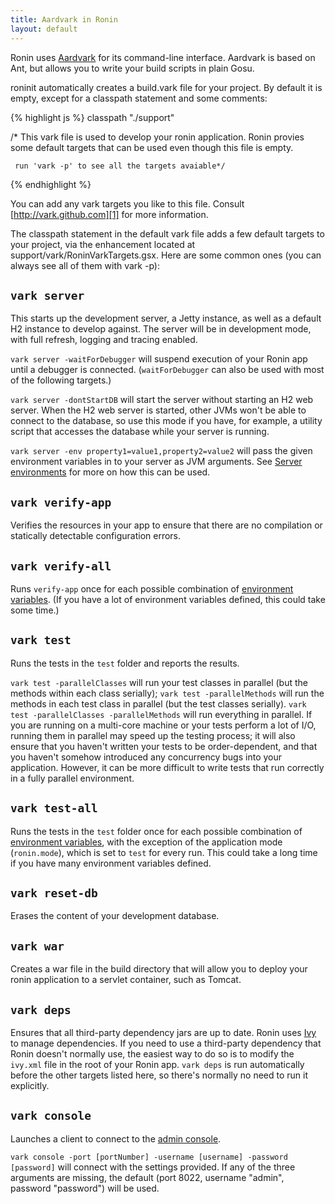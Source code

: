 ```yaml
---
title: Aardvark in Ronin
layout: default
---
```


Ronin uses [Aardvark][1] for its command-line interface. Aardvark is based on Ant, but allows you to write your build scripts in plain Gosu.

roninit automatically creates a build.vark file for your project. By default it is empty, except for a classpath statement and some comments:

{% highlight js %}
  classpath "./support"

  /* This vark file is used to develop your ronin application.  Ronin provies
     some default targets that can be used even though this file is empty.
  
     run 'vark -p' to see all the targets avaiable*/
{% endhighlight %}

You can add any vark targets you like to this file. Consult [http://vark.github.com][1] for more information.

The classpath statement in the default vark file adds a few default targets to your project, via the enhancement located at support/vark/RoninVarkTargets.gsx. Here are some common ones (you can always see all of them with vark -p):

## `vark server`
This starts up the development server, a Jetty instance, as well as a default H2 instance 
to develop against. The server will be in development mode, with full refresh, logging 
and tracing enabled.  

`vark server -waitForDebugger` will suspend execution of your Ronin
app until a debugger is connected.  (`waitForDebugger` can also be used with most of the following
targets.)

`vark server -dontStartDB` will start the server without starting an H2 web server.  When the
H2 web server is started, other JVMs won't be able to connect to the database, so use this
mode if you have, for example, a utility script that accesses the database while your
server is running.

`vark server -env property1=value1,property2=value2` will pass the given environment variables
in to your server as JVM arguments.  See [Server environments](Environments.html) for more on
how this can be used.

## `vark verify-app`
Verifies the resources in your app to ensure that there are no compilation or statically detectable configuration errors.

## `vark verify-all`
Runs `verify-app` once for each possible combination of [environment variables](Environments.html).
(If you have a lot of environment variables defined, this could take some time.)

## `vark test`
Runs the tests in the `test` folder and reports the results.

`vark test -parallelClasses` will run your test classes in parallel (but the methods within each class serially);
`vark test -parallelMethods` will run the methods in each test class in parallel (but the test classes serially).
`vark test -parallelClasses -parallelMethods` will run everything in parallel.  If you are running on a multi-core
machine or your tests perform a lot of I/O, running them in parallel may speed up the testing process; it will
also ensure that you haven't written your tests to be order-dependent, and that you haven't somehow introduced
any concurrency bugs into your application.  However, it can be more difficult to write tests that run correctly
in a fully parallel environment.

## `vark test-all`
Runs the tests in the `test` folder once for each possible combination of [environment variables](Environments.html),
with the exception of the application mode (`ronin.mode`), which is set to `test` for every run.  This could
take a long time if you have many environment variables defined.

## `vark reset-db`
Erases the content of your development database.

## `vark war`
Creates a war file in the build directory that will allow you to deploy your ronin application to a servlet container, such as Tomcat.

## `vark deps`
Ensures that all third-party dependency jars are up to date.  Ronin uses [Ivy][2] to manage dependencies.  If you need to use a third-party dependency that Ronin doesn't normally use, the easiest way to do so is to modify the `ivy.xml` file in the root of your Ronin app.  `vark deps` is run automatically before the other targets listed here, so there's normally no need to run it explicitly.

## `vark console`
Launches a client to connect to the [admin console](Admin-Console.html).

`vark console -port [portNumber] -username [username] -password [password]` will connect with the settings
provided.  If any of the three arguments are missing, the default (port 8022, username "admin", password "password")
will be used.

   [1]: http://vark.github.com
   [2]: http://ant.apache.org/ivy/